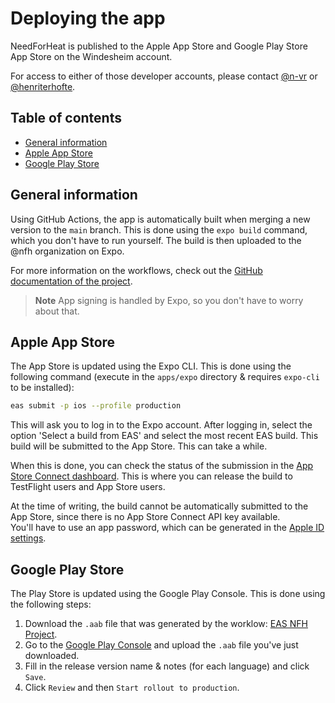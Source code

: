 # Deploying the app
NeedForHeat is published to the Apple App Store and Google Play Store App Store on the Windesheim account.

For access to either of those developer accounts, please contact [@n-vr](https://github.com/n-vr) or [@henriterhofte](https://github.com/henriterhofte).

## Table of contents
- [General information](#general-information)
- [Apple App Store](#apple-app-store)
- [Google Play Store](#google-play-store)

## General information
Using GitHub Actions, the app is automatically built when merging a new version to the `main` branch. This is done using the `expo build` command, which you don't have to run yourself. The build is then uploaded to the @nfh organization on Expo.

For more information on the workflows, check out the [GitHub documentation of the project](./github.md).

> **Note** 
> App signing is handled by Expo, so you don't have to worry about that.

## Apple App Store
The App Store is updated using the Expo CLI. This is done using the following command (execute in the `apps/expo` directory & requires `expo-cli` to be installed):

```bash
eas submit -p ios --profile production
```

This will ask you to log in to the Expo account. After logging in, select the option 'Select a build from EAS' and select the most recent EAS build. This build will be submitted to the App Store. This can take a while.

When this is done, you can check the status of the submission in the [App Store Connect dashboard](https://appstoreconnect.apple.com/apps/1563201993/testflight/ios). This is where you can release the build to TestFlight users and App Store users.

At the time of writing, the build cannot be automatically submitted to the App Store, since there is no App Store Connect API key available. \
You'll have to use an app password, which can be generated in the [Apple ID settings](https://appleid.apple.com/account/manage).

## Google Play Store
The Play Store is updated using the Google Play Console. This is done using the following steps:

1. Download the `.aab` file that was generated by the worklow: [EAS NFH Project](https://expo.dev/accounts/nfh/projects/need-for-heat/builds).
2. Go to the [Google Play Console](https://play.google.com/console/u/1/developers/5055222802254203943/app/4974472724605082468/tracks/4697332311993456944/create/) and upload the `.aab` file you've just downloaded.
3. Fill in the release version name & notes (for each language) and click `Save`.
4. Click `Review` and then `Start rollout to production`.
